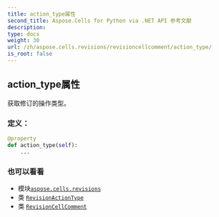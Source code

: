 ```yaml
---
title: action_type属性
second_title: Aspose.Cells for Python via .NET API 参考文献
description:
type: docs
weight: 30
url: /zh/aspose.cells.revisions/revisioncellcomment/action_type/
is_root: false
---
```

## action_type属性

获取修订的操作类型。
### 定义：
```python
@property
def action_type(self):
    ...
```

### 也可以看看
* 模块[`aspose.cells.revisions`](../../)
* 类 [`RevisionActionType`](/cells/python-net/zh/aspose.cells.revisions/revisionactiontype)
* 类 [`RevisionCellComment`](/cells/python-net/zh/aspose.cells.revisions/revisioncellcomment)
